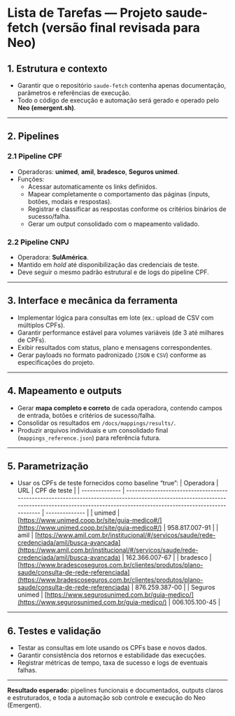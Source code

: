 # Lista de Tarefas — Projeto saude-fetch (versão final revisada para Neo)

## 1. Estrutura e contexto

- Garantir que o repositório `saude-fetch` contenha apenas documentação, parâmetros e referências de execução.
- Todo o código de execução e automação será gerado e operado pelo **Neo (emergent.sh)**.

---

## 2. Pipelines

### 2.1 Pipeline CPF

- Operadoras: **unimed**, **amil**, **bradesco**, **Seguros unimed**.
- Funções:
  - Acessar automaticamente os links definidos.
  - Mapear completamente o comportamento das páginas (inputs, botões, modais e respostas).
  - Registrar e classificar as respostas conforme os critérios binários de sucesso/falha.
  - Gerar um output consolidado com o mapeamento validado.

### 2.2 Pipeline CNPJ

- Operadora: **SulAmérica**.
- Mantido em *hold* até disponibilização das credenciais de teste.
- Deve seguir o mesmo padrão estrutural e de logs do pipeline CPF.

---

## 3. Interface e mecânica da ferramenta

- Implementar lógica para consultas em lote (ex.: upload de CSV com múltiplos CPFs).
- Garantir performance estável para volumes variáveis (de 3 até milhares de CPFs).
- Exibir resultados com status, plano e mensagens correspondentes.
- Gerar payloads no formato padronizado (`JSON` e `CSV`) conforme as especificações do projeto.

---

## 4. Mapeamento e outputs

- Gerar **mapa completo e correto** de cada operadora, contendo campos de entrada, botões e critérios de sucesso/falha.
- Consolidar os resultados em `/docs/mappings/results/`.
- Produzir arquivos individuais e um consolidado final (`mappings_reference.json`) para referência futura.

---

## 5. Parametrização

- Usar os CPFs de teste fornecidos como baseline “true”:
  | Operadora      | URL                                                                                                                                                                                              | CPF de teste   |
  | -------------- | ------------------------------------------------------------------------------------------------------------------------------------------------------------------------------------------------ | -------------- |
  | unimed         | [https://www.unimed.coop.br/site/guia-medico#/](https://www.unimed.coop.br/site/guia-medico#/)                                                                                                   | 958.817.007-91 |
  | amil           | [https://www.amil.com.br/institucional/#/servicos/saude/rede-credenciada/amil/busca-avancada](https://www.amil.com.br/institucional/#/servicos/saude/rede-credenciada/amil/busca-avancada)       | 162.366.007-67 |
  | bradesco       | [https://www.bradescoseguros.com.br/clientes/produtos/plano-saude/consulta-de-rede-referenciada](https://www.bradescoseguros.com.br/clientes/produtos/plano-saude/consulta-de-rede-referenciada) | 876.259.387-00 |
  | Seguros unimed | [https://www.segurosunimed.com.br/guia-medico/](https://www.segurosunimed.com.br/guia-medico/)                                                                                                   | 006.105.100-45 |

---

## 6. Testes e validação

- Testar as consultas em lote usando os CPFs base e novos dados.
- Garantir consistência dos retornos e estabilidade das execuções.
- Registrar métricas de tempo, taxa de sucesso e logs de eventuais falhas.

---

**Resultado esperado:** pipelines funcionais e documentados, outputs claros e estruturados, e toda a automação sob controle e execução do Neo (Emergent).

